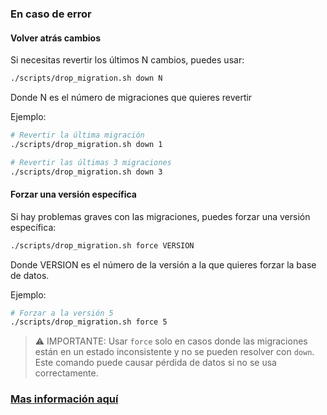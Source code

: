 
### En caso de error
#### Volver atrás cambios
Si necesitas revertir los últimos N cambios, puedes usar:

```bash
./scripts/drop_migration.sh down N 
```
Donde N es el número de migraciones que quieres revertir

Ejemplo:

```bash
# Revertir la última migración
./scripts/drop_migration.sh down 1

# Revertir las últimas 3 migraciones
./scripts/drop_migration.sh down 3
```
#### Forzar una versión específica
Si hay problemas graves con las migraciones, puedes forzar una versión específica:

```bash
./scripts/drop_migration.sh force VERSION
```
Donde VERSION es el número de la versión a la que quieres forzar la base de datos.

Ejemplo:

```bash
# Forzar a la versión 5
./scripts/drop_migration.sh force 5
```
> ⚠️ IMPORTANTE: Usar `force` solo en casos donde las migraciones están en un estado inconsistente y no se pueden resolver con `down`. Este comando puede causar pérdida de datos si no se usa correctamente.

### [Mas información aquí](https://github.com/PicadosYa/PicadosYa-App/pull/26)

<!-- hola mundo -->
